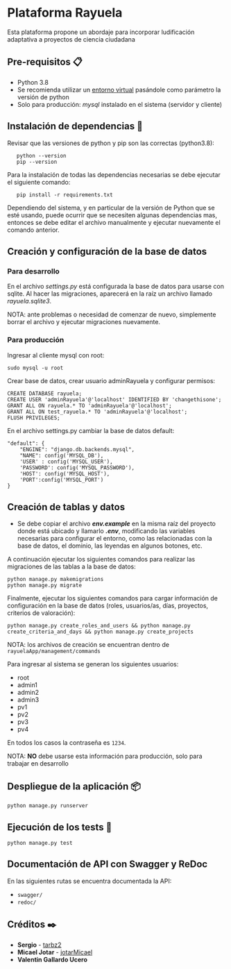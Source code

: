 # Plataforma Rayuela
Esta plataforma propone un abordaje para incorporar ludificación adaptativa a proyectos de ciencia ciudadana

## Pre-requisitos 📋

* Python 3.8
* Se recomienda utilizar un [entorno virtual](https://docs.python.org/es/3.8/library/venv.html) pasándole como parámetro la versión de python
* Solo para producción: _mysql_ instalado en el sistema (servidor y cliente)

## Instalación de dependencias 🔧
Revisar que las versiones de python y pip son las correctas (python3.8):
```
   python --version
   pip --version
```
Para la instalación de todas las dependencias necesarias se debe ejecutar el siguiente comando:
```
   pip install -r requirements.txt
```

Dependiendo del sistema, y en particular de la versión de Python que se esté usando, puede ocurrir que se necesiten algunas dependencias mas, entonces se debe editar el archivo manualmente y ejecutar nuevamente el comando anterior.

## Creación y configuración de la base de datos

### Para desarrollo
En el archivo _settings.py_ está configurada la base de datos para usarse con sqlite.
Al hacer las migraciones, aparecerá en la raíz un archivo llamado _rayuela.sqlite3_.

NOTA: ante problemas o necesidad de comenzar de nuevo, simplemente borrar el archivo y ejecutar migraciones nuevamente.

### Para producción
Ingresar al cliente mysql con root:
```
sudo mysql -u root
```
Crear base de datos, crear usuario adminRayuela y configurar permisos:
```
CREATE DATABASE rayuela;
CREATE USER 'adminRayuela'@'localhost' IDENTIFIED BY 'changethisone';
GRANT ALL ON rayuela.* TO 'adminRayuela'@'localhost';
GRANT ALL ON test_rayuela.* TO 'adminRayuela'@'localhost';
FLUSH PRIVILEGES;
```

En el archivo settings.py cambiar la base de datos default:
```
"default": {
    "ENGINE": "django.db.backends.mysql",
    "NAME": config('MYSQL_DB'),
    'USER' : config('MYSQL_USER'),
    'PASSWORD': config('MYSQL_PASSWORD'),
    'HOST': config('MYSQL_HOST'),
    'PORT':config('MYSQL_PORT')
}
```

## Creación de tablas y datos

- Se debe copiar el archivo **_env.example_** en la misma raíz del proyecto donde está ubicado y llamarlo **_.env_**, modificando las variables necesarias para configurar el entorno, como las relacionadas con la base de datos, el dominio, las leyendas en algunos botones, etc.

A continuación ejecutar los siguientes comandos para realizar las migraciones de las tablas a la base de datos: 

```
python manage.py makemigrations
python manage.py migrate
```

Finalmente, ejecutar los siguientes comandos para cargar información de configuración en la base de datos (roles, usuarios/as, días, proyectos, criterios de valoración): 

```
python manage.py create_roles_and_users && python manage.py create_criteria_and_days && python manage.py create_projects
```
NOTA: los archivos de creación se encuentran dentro de ```rayuelaApp/management/commands```

Para ingresar al sistema se generan los siguientes usuarios:
- root
- admin1
- admin2
- admin3
- pv1
- pv2
- pv3
- pv4

En todos los casos la contraseña es `1234`.

NOTA: **NO** debe usarse esta información para producción, solo para trabajar en desarrollo

## Despliegue de la aplicación 📦
```
python manage.py runserver
```

## Ejecución de los tests 🔧
```
python manage.py test
```
## Documentación de API con Swagger y ReDoc

En las siguientes rutas se encuentra documentada la API:
- `swagger/`
- `redoc/`

## Créditos ✒️

- **Sergio** - [tarbz2](https://github.com/tarbz2)
- **Micael Jotar** - [jotarMicael](https://github.com/jotarMicael)
- **Valentin Gallardo Ucero**
